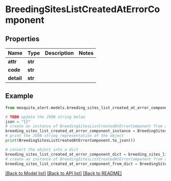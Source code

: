 # BreedingSitesListCreatedAtErrorComponent


## Properties

Name | Type | Description | Notes
------------ | ------------- | ------------- | -------------
**attr** | **str** |  | 
**code** | **str** |  | 
**detail** | **str** |  | 

## Example

```python
from mosquito_alert.models.breeding_sites_list_created_at_error_component import BreedingSitesListCreatedAtErrorComponent

# TODO update the JSON string below
json = "{}"
# create an instance of BreedingSitesListCreatedAtErrorComponent from a JSON string
breeding_sites_list_created_at_error_component_instance = BreedingSitesListCreatedAtErrorComponent.from_json(json)
# print the JSON string representation of the object
print(BreedingSitesListCreatedAtErrorComponent.to_json())

# convert the object into a dict
breeding_sites_list_created_at_error_component_dict = breeding_sites_list_created_at_error_component_instance.to_dict()
# create an instance of BreedingSitesListCreatedAtErrorComponent from a dict
breeding_sites_list_created_at_error_component_from_dict = BreedingSitesListCreatedAtErrorComponent.from_dict(breeding_sites_list_created_at_error_component_dict)
```
[[Back to Model list]](../README.md#documentation-for-models) [[Back to API list]](../README.md#documentation-for-api-endpoints) [[Back to README]](../README.md)


